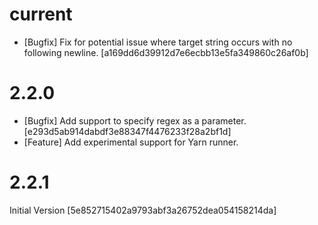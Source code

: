 # current
* [Bugfix] Fix for potential issue where target string occurs with no following newline. [a169dd6d39912d7e6ecbb13e5fa349860c26af0b]

# 2.2.0

* [Bugfix] Add support to specify regex as a parameter. [e293d5ab914dabdf3e88347f4476233f28a2bf1d]
* [Feature] Add experimental support for Yarn runner.

# 2.2.1

Initial Version [5e852715402a9793abf3a26752dea054158214da]